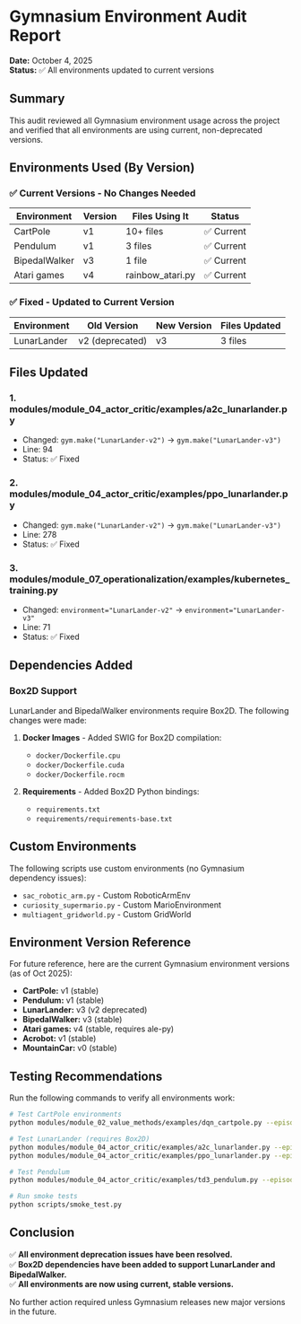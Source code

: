 # Gymnasium Environment Audit Report

**Date:** October 4, 2025  
**Status:** ✅ All environments updated to current versions

## Summary

This audit reviewed all Gymnasium environment usage across the project and verified that all environments are using current, non-deprecated versions.

## Environments Used (By Version)

### ✅ Current Versions - No Changes Needed

| Environment | Version | Files Using It | Status |
|------------|---------|----------------|--------|
| CartPole | v1 | 10+ files | ✅ Current |
| Pendulum | v1 | 3 files | ✅ Current |
| BipedalWalker | v3 | 1 file | ✅ Current |
| Atari games | v4 | rainbow_atari.py | ✅ Current |

### ✅ Fixed - Updated to Current Version

| Environment | Old Version | New Version | Files Updated |
|------------|-------------|-------------|---------------|
| LunarLander | v2 (deprecated) | v3 | 3 files |

## Files Updated

### 1. **modules/module_04_actor_critic/examples/a2c_lunarlander.py**
   - Changed: `gym.make("LunarLander-v2")` → `gym.make("LunarLander-v3")`
   - Line: 94
   - Status: ✅ Fixed

### 2. **modules/module_04_actor_critic/examples/ppo_lunarlander.py**
   - Changed: `gym.make("LunarLander-v2")` → `gym.make("LunarLander-v3")`
   - Line: 278
   - Status: ✅ Fixed

### 3. **modules/module_07_operationalization/examples/kubernetes_training.py**
   - Changed: `environment="LunarLander-v2"` → `environment="LunarLander-v3"`
   - Line: 71
   - Status: ✅ Fixed

## Dependencies Added

### Box2D Support
LunarLander and BipedalWalker environments require Box2D. The following changes were made:

1. **Docker Images** - Added SWIG for Box2D compilation:
   - `docker/Dockerfile.cpu`
   - `docker/Dockerfile.cuda`
   - `docker/Dockerfile.rocm`

2. **Requirements** - Added Box2D Python bindings:
   - `requirements.txt`
   - `requirements/requirements-base.txt`

## Custom Environments

The following scripts use custom environments (no Gymnasium dependency issues):

- `sac_robotic_arm.py` - Custom RoboticArmEnv
- `curiosity_supermario.py` - Custom MarioEnvironment
- `multiagent_gridworld.py` - Custom GridWorld

## Environment Version Reference

For future reference, here are the current Gymnasium environment versions (as of Oct 2025):

- **CartPole:** v1 (stable)
- **Pendulum:** v1 (stable)
- **LunarLander:** v3 (v2 deprecated)
- **BipedalWalker:** v3 (stable)
- **Atari games:** v4 (stable, requires ale-py)
- **Acrobot:** v1 (stable)
- **MountainCar:** v0 (stable)

## Testing Recommendations

Run the following commands to verify all environments work:

```bash
# Test CartPole environments
python modules/module_02_value_methods/examples/dqn_cartpole.py --episodes 5

# Test LunarLander (requires Box2D)
python modules/module_04_actor_critic/examples/a2c_lunarlander.py --episodes 5
python modules/module_04_actor_critic/examples/ppo_lunarlander.py --episodes 5

# Test Pendulum
python modules/module_04_actor_critic/examples/td3_pendulum.py --episodes 5

# Run smoke tests
python scripts/smoke_test.py
```

## Conclusion

✅ **All environment deprecation issues have been resolved.**  
✅ **Box2D dependencies have been added to support LunarLander and BipedalWalker.**  
✅ **All environments are now using current, stable versions.**

No further action required unless Gymnasium releases new major versions in the future.
